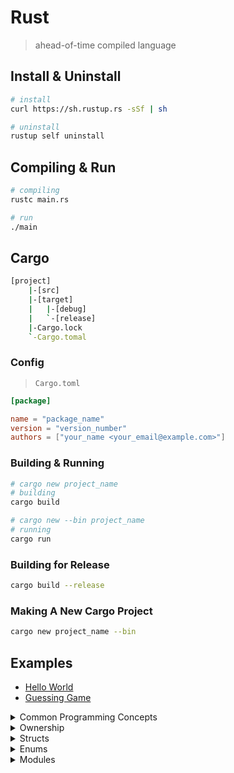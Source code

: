 # Rust

> ahead-of-time compiled language

## Install & Uninstall

```bash
# install
curl https://sh.rustup.rs -sSf | sh

# uninstall
rustup self uninstall
```

## Compiling & Run

```bash
# compiling
rustc main.rs

# run
./main
```

## Cargo

```bash
[project]
    |-[src]
    |-[target]
    |   |-[debug]
    |   `-[release]
    |-Cargo.lock
    `-Cargo.tomal

```

### Config

> `Cargo.toml`

```toml
[package]

name = "package_name"
version = "version_number"
authors = ["your_name <your_email@example.com>"]
```

### Building & Running

```bash
# cargo new project_name
# building
cargo build

# cargo new --bin project_name
# running
cargo run
```

### Building for Release

```bash
cargo build --release
```

### Making A New Cargo Project

```bash
cargo new project_name --bin
```

## Examples

* [Hello World](./hello_world)
* [Guessing Game](./guessing_game)

<details>
<summary>Common Programming Concepts</summary>

* [Variables](./common_concepts/variables)
* [Data Types](./common_concepts/data_types)
* [Control flow - branches](./common_concepts/control_flow/control_flow_branches)
* [Control flow - loop](./common_concepts/control_flow/control_flow_loop)

</details>

<details>
<summary>Ownership</summary>

* [What is ownership](./ownership/ownership_what)
* [References & Borrowing](./ownership/ownership_references_borrowing)
* [Slice](./ownership/ownership_slices)

</details>

<details>
<summary>Structs</summary>

* [Defining Structs](./structs/defining_structs)
* [Example - Using Structs](./structs/rectangles)
* [Method Syntax](./structs/method_syntax)

</details>

<details>
<summary>Enums</summary>

* [Defining Enums](./enums/defining_enum)
* [Match](./enums/control_flow_match)
* [Control Flow - `if let`](./enums/if_let)

</details>

<details>
<summary>Modules</summary>

* [mod & Filesystem](./modules/mod_filesystem)

</details>